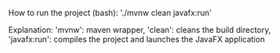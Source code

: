 How to run the project (bash): './mvnw clean javafx:run'

Explanation:
'mvnw': maven wrapper,
'clean': cleans the build directory,
'javafx:run': compiles the project and launches the JavaFX application
